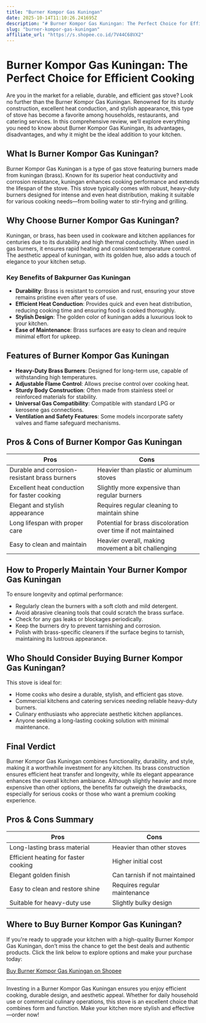 ```yaml
---
title: "Burner Kompor Gas Kuningan"
date: 2025-10-14T11:10:26.241695Z
description: "# Burner Kompor Gas Kuningan: The Perfect Choice for Efficient Cooking..."
slug: "burner-kompor-gas-kuningan"
affiliate_url: "https://s.shopee.co.id/7V44C68VX2"
---
```

# Burner Kompor Gas Kuningan: The Perfect Choice for Efficient Cooking

Are you in the market for a reliable, durable, and efficient gas stove? Look no further than the Burner Kompor Gas Kuningan. Renowned for its sturdy construction, excellent heat conduction, and stylish appearance, this type of stove has become a favorite among households, restaurants, and catering services. In this comprehensive review, we’ll explore everything you need to know about Burner Kompor Gas Kuningan, its advantages, disadvantages, and why it might be the ideal addition to your kitchen.

## What Is Burner Kompor Gas Kuningan?

Burner Kompor Gas Kuningan is a type of gas stove featuring burners made from kuningan (brass). Known for its superior heat conductivity and corrosion resistance, kuningan enhances cooking performance and extends the lifespan of the stove. This stove typically comes with robust, heavy-duty burners designed for intense and even heat distribution, making it suitable for various cooking needs—from boiling water to stir-frying and grilling.

## Why Choose Burner Kompor Gas Kuningan?

Kuningan, or brass, has been used in cookware and kitchen appliances for centuries due to its durability and high thermal conductivity. When used in gas burners, it ensures rapid heating and consistent temperature control. The aesthetic appeal of kuningan, with its golden hue, also adds a touch of elegance to your kitchen setup.

### Key Benefits of Bakpurner Gas Kuningan

- **Durability**: Brass is resistant to corrosion and rust, ensuring your stove remains pristine even after years of use.
- **Efficient Heat Conduction**: Provides quick and even heat distribution, reducing cooking time and ensuring food is cooked thoroughly.
- **Stylish Design**: The golden color of kuningan adds a luxurious look to your kitchen.
- **Ease of Maintenance**: Brass surfaces are easy to clean and require minimal effort for upkeep.

## Features of Burner Kompor Gas Kuningan

- **Heavy-Duty Brass Burners**: Designed for long-term use, capable of withstanding high temperatures.
- **Adjustable Flame Control**: Allows precise control over cooking heat.
- **Sturdy Body Construction**: Often made from stainless steel or reinforced materials for stability.
- **Universal Gas Compatibility**: Compatible with standard LPG or kerosene gas connections.
- **Ventilation and Safety Features**: Some models incorporate safety valves and flame safeguard mechanisms.

## Pros & Cons of Burner Kompor Gas Kuningan

| **Pros** | **Cons** |
|------------------------------|--------------------------------------|
| Durable and corrosion-resistant brass burners | Heavier than plastic or aluminum stoves |
| Excellent heat conduction for faster cooking | Slightly more expensive than regular burners |
| Elegant and stylish appearance | Requires regular cleaning to maintain shine |
| Long lifespan with proper care | Potential for brass discoloration over time if not maintained |
| Easy to clean and maintain | Heavier overall, making movement a bit challenging |

## How to Properly Maintain Your Burner Kompor Gas Kuningan

To ensure longevity and optimal performance:
- Regularly clean the burners with a soft cloth and mild detergent.
- Avoid abrasive cleaning tools that could scratch the brass surface.
- Check for any gas leaks or blockages periodically.
- Keep the burners dry to prevent tarnishing and corrosion.
- Polish with brass-specific cleaners if the surface begins to tarnish, maintaining its lustrous appearance.

## Who Should Consider Buying Burner Kompor Gas Kuningan?

This stove is ideal for:
- Home cooks who desire a durable, stylish, and efficient gas stove.
- Commercial kitchens and catering services needing reliable heavy-duty burners.
- Culinary enthusiasts who appreciate aesthetic kitchen appliances.
- Anyone seeking a long-lasting cooking solution with minimal maintenance.

## Final Verdict

Burner Kompor Gas Kuningan combines functionality, durability, and style, making it a worthwhile investment for any kitchen. Its brass construction ensures efficient heat transfer and longevity, while its elegant appearance enhances the overall kitchen ambiance. Although slightly heavier and more expensive than other options, the benefits far outweigh the drawbacks, especially for serious cooks or those who want a premium cooking experience.

## Pros & Cons Summary

| **Pros** | **Cons** |
|------------------------------|--------------------------------------|
| Long-lasting brass material | Heavier than other stoves |
| Efficient heating for faster cooking | Higher initial cost |
| Elegant golden finish | Can tarnish if not maintained |
| Easy to clean and restore shine | Requires regular maintenance |
| Suitable for heavy-duty use | Slightly bulky design |

## Where to Buy Burner Kompor Gas Kuningan?

If you're ready to upgrade your kitchen with a high-quality Burner Kompor Gas Kuningan, don’t miss the chance to get the best deals and authentic products. Click the link below to explore options and make your purchase today:

[Buy Burner Kompor Gas Kuningan on Shopee](https://s.shopee.co.id/7V44C68VX2)

---

Investing in a Burner Kompor Gas Kuningan ensures you enjoy efficient cooking, durable design, and aesthetic appeal. Whether for daily household use or commercial culinary operations, this stove is an excellent choice that combines form and function. Make your kitchen more stylish and effective—order now!